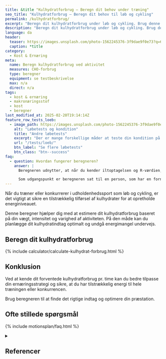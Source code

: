 ```yaml
---
title: &title "Kulhydratforbrug – Beregn dit behov under træning"
seo_title: "Kulhydratforbrug – Beregn dit behov til løb og cykling"
permalink: /kulhydratforbrug/
excerpt: "Beregn dit kulhydratforbrug under løb og cykling. Brug denne beregner til at planlægge dit kulhydratindtag og optimere din præstation."
description: "Beregn dit kulhydratforbrug under løb og cykling. Brug denne beregner til at planlægge dit kulhydratindtag og optimere din præstation."
language: da
header:
  teaser: https://images.unsplash.com/photo-1562245376-3f9dae9f0e73?q=60&w=400&h=300&auto=format&fit=crop&ixlib=rb-4.0.3&ixid=M3wxMjA3fDB8MHxwaG90by1wYWdlfHx8fGVufDB8fHx8fA%3D%3D
  caption: *title
category:
  - Kost & Ernæring
meta:
  name: Beregn kulhydratforbrug ved aktivitet
  measures: CHO-forbrug
  type: beregner
  equipment: se testbeskrivelse
  max: n/a
  direct: n/a
tags:
  - kost & ernæring
  - makronæringsstof
  - kost
  - beregner
last_modified_at: 2025-02-20T19:14:14Z
feature_row_tests_loeb:
  - image_path: https://images.unsplash.com/photo-1562245376-3f9dae9f0e73?ixlib=rb-4.0.3&ixid=M3wxMjA3fDB8MHxwaG90by1wYWdlfHx8fGVufDB8fHx8fA%3D%3D&auto=format&fit=crop&w=300&q=10
    alt: "Løbetests og kondition"
    title: "Andre løbetests"
    excerpt: "Der er mange forskellige måder at teste din kondition på. Vi har samlet en lang række forskellige løbetests, hvor du også kan estimere dit kondital."
    url: "/tests/loeb/"
    btn_label: "Se flere løbetests"
    btn_class: "btn--success"
faq:
  - question: Hvordan fungerer beregneren?
    answer: |
      Beregneren udnytter, at når du kender iltoptagelsen og R-værdien, så kender du nogenlunde også forbruget af næringsstoffer.

      Som udgangspunkt er beregneren sat til en person, som har en fornuftig metabolisk profil ift. fedtforbrænding og kulhydratforbrænding.
---
```


Når du træner eller konkurrerer i udholdenhedssport som løb og cykling, er det vigtigt at sikre en tilstrækkelig tilførsel af kulhydrater for at opretholde energiniveauet.

Denne beregner hjælper dig med at estimere dit kulhydratforbrug baseret på din vægt, intensitet og varighed af aktiviteten. På den måde kan du planlægge dit kulhydratindtag optimalt og undgå energimangel undervejs.

## Beregn dit kulhydratforbrug

{% include calculator/calculate-kulhydrat-forbrug.html %}

## Konklusion

Ved at kende dit forventede kulhydratforbrug pr. time kan du bedre tilpasse din ernæringsstrategi og sikre, at du har tilstrækkelig energi til hele træningen eller konkurrencen.

Brug beregneren til at finde det rigtige indtag og optimere din præstation.

## Ofte stillede spørgsmål

{% include motionsplan/faq.html %}

<details markdown="1" class="references">
  <summary><h2 id="references">Referencer</h2></summary>

</details>